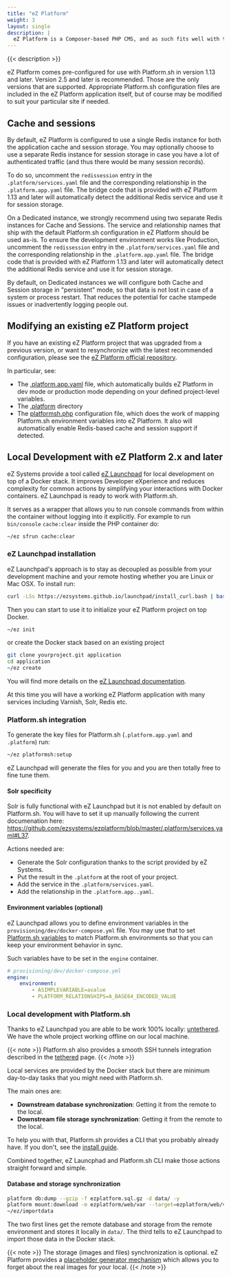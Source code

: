 ```yaml
---
title: "eZ Platform"
weight: 3
layout: single
description: |
  eZ Platform is a Composer-based PHP CMS, and as such fits well with the Platform.sh model.  As a Symfony-based application its setup is very similar to Symfony.
---
```


{{< description >}}

eZ Platform comes pre-configured for use with Platform.sh in version 1.13 and later. Version 2.5 and later is recommended. Those are the only versions that are supported.  Appropriate Platform.sh configuration files are included in the eZ Platform application itself, but of course may be modified to suit your particular site if needed.

## Cache and sessions

By default, eZ Platform is configured to use a single Redis instance for both the application cache and session storage.  You may optionally choose to use a separate Redis instance for session storage in case you have a lot of authenticated traffic (and thus there would be many session records).

To do so, uncomment the `redissession` entry in the `.platform/services.yaml` file and the corresponding relationship in the `.platform.app.yaml` file.  The bridge code that is provided with eZ Platform 1.13 and later will automatically detect the additional Redis service and use it for session storage.

On a Dedicated instance, we strongly recommend using two separate Redis instances for Cache and Sessions.  The service and relationship names that ship with the default Platform.sh configuration in eZ Platform should be used as-is.  To ensure the development environment works like Production, uncomment the `redissession` entry in the `.platform/services.yaml` file and the corresponding relationship in the `.platform.app.yaml` file.  The bridge code that is provided with eZ Platform 1.13 and later will automatically detect the additional Redis service and use it for session storage.

By default, on Dedicated instances we will configure both Cache and Session storage in "persistent" mode, so that data is not lost in case of a system or process restart.  That reduces the potential for cache stampede issues or inadvertently logging people out.

## Modifying an existing eZ Platform project

If you have an existing eZ Platform project that was upgraded from a previous version, or want to resynchronize with the latest recommended configuration, please see the [eZ Platform official repository](https://github.com/ezsystems/ezplatform).

In particular, see:

 * The [.platform.app.yaml](https://github.com/ezsystems/ezplatform/blob/master/.platform.app.yaml) file, which automatically builds eZ Platform in dev mode or production mode depending on your defined project-level variables.
 * The [.platform](https://github.com/ezsystems/ezplatform/tree/master/.platform) directory
 * The [platformsh.php](https://github.com/ezsystems/ezplatform/blob/master/config/packages/000-platformsh.php) configuration file, which does the work of mapping Platform.sh environment variables into eZ Platform.  It also will automatically  enable Redis-based cache and session support if detected.

## Local Development with eZ Platform 2.x and later

eZ Systems provide a tool called [eZ Launchpad](https://ezsystems.github.io/launchpad/) for local development on top of a Docker stack. It improves Developer eXperience and reduces complexity for common actions by simplifying your interactions with Docker containers. eZ Launchpad is ready to work with Platform.sh.

It serves as a wrapper that allows you to run console commands from within the container without logging into it explicitly. For example to run `bin/console` `cache:clear` inside the PHP container do:

```bash
~/ez sfrun cache:clear
```

### eZ Launchpad installation

eZ Launchpad's approach is to stay as decoupled as possible from your development machine and your remote hosting whether you are Linux or Mac OSX. To install run:

```bash
curl -LSs https://ezsystems.github.io/launchpad/install_curl.bash | bash
```

Then you can start to use it to initialize your eZ Platform project on top Docker.

```bash
~/ez init
```

or create the Docker stack based on an existing project

```bash
git clone yourproject.git application
cd application
~/ez create
```

You will find more details on the [eZ Launchpad documentation](https://ezsystems.github.io/launchpad/).

At this time you will have a working eZ Platform application with many services including Varnish, Solr, Redis etc.

### Platform.sh integration

To generate the key files for Platform.sh (`.platform.app.yaml` and `.platform`) run:

```bash
~/ez platformsh:setup
```

eZ Launchpad will generate the files for you and you are then totally free to fine tune them.

#### Solr specificity

Solr is fully functional with eZ Launchpad but it is not enabled by default on Platform.sh. You will have to set it up manually following the current documenation here: https://github.com/ezsystems/ezplatform/blob/master/.platform/services.yaml#L37.

Actions needed are:

* Generate the Solr configuration thanks to the script provided by eZ Systems.
* Put the result in the `.platform` at the root of your project.
* Add the service in the `.platform/services.yaml`.
* Add the relationship in the `.platform.app..yaml`.

#### Environment variables (optional)

eZ Launchpad allows you to define environment variables in the `provisioning/dev/docker-compose.yml` file. You may use that to set [Platform.sh variables](/development/variables.md) to match Platform.sh environments so that you can keep your environment behavior in sync.

Such variables have to be set in the `engine` container.

```yaml
# provisioning/dev/docker-compose.yml
engine:
    environment:
        - ASIMPLEVARIABLE=avalue
        - PLATFORM_RELATIONSHIPS=A_BASE64_ENCODED_VALUE
```

### Local development with Platform.sh

Thanks to eZ Launchpad you are able to be work 100% locally: [untethered](/development/local/untethered.md). We have the whole project working offline on our local machine.

{{< note >}}
Platform.sh also provides a smooth SSH tunnels integration described in the [tethered](/development/local/tethered.html) page.
{{< /note >}}

Local services are provided by the Docker stack but there are minimum day-to-day tasks that you might need with Platform.sh.

The main ones are:

* **Downstream database synchronization**: Getting it from the remote to the local.
* **Downstream file storage synchronization**: Getting it from the remote to the local.

To help you with that, Platform.sh provides a CLI that you probably already have. If you don't, see the [install guide](/development/cli.md#installation).

Combined together, eZ Launcphad and Platform.sh CLI make those actions straight forward and simple.

#### Database and storage synchronization

```bash
platform db:dump --gzip -f ezplatform.sql.gz -d data/ -y
platform mount:download -m ezplatform/web/var --target=ezplatform/web/var/ -y
~/ez/importdata
```

The two first lines get the remote database and storage from the remote environment and stores it locally in `data/`. The third tells to eZ Launchpad to import those data in the Docker stack.

{{< note >}}
The storage (images and files) synchronization is optional. eZ Platform provides a [placeholder generator mechanism](https://doc.ezplatform.com/en/latest/guide/images/#setting-placeholder-generator) which allows you to forget about the real images for your local.
{{< /note >}}
